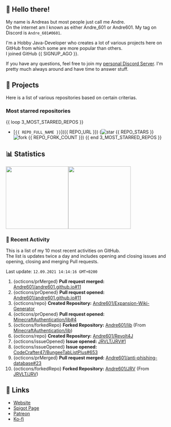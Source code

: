 <!-- Links -->
[purr]: https://purrbot.site
[discord]: https://discord.gg/6dazXp6
[website]: https://andre601.ch
[spigot]: https://www.spigotmc.org/resources/authors/56829/
[patreon]: https://patreon.com/andre_601
[ko-fi]: https://ko-fi.com/andre_601

<!-- SVGs -->
[star]: https://cdn.jsdelivr.net/gh/Readme-Workflows/Readme-Icons@main/icons/octicons/StarredRepository.svg
[fork]: https://cdn.jsdelivr.net/gh/Readme-Workflows/Readme-Icons@main/icons/octicons/ForkedRepository.svg

## 👋 Hello there!
My name is Andreas but most people just call me Andre.  
On the internet am I known as either Andre_601 or Andre601. My tag on Discord is `Andre_601#0601`.

I'm a Hobby Java-Developer who creates a lot of various projects here on GitHub from which some are more popular than others.  
I joined GitHub {{ SIGNUP_AGO }}.

If you have any questions, feel free to join my [personal Discord Server][discord]. I'm pretty much always around and have time to answer stuff.

## 📁 Projects
Here is a list of various repositories based on certain criterias.

### Most starred repositories

{{ loop 3_MOST_STARRED_REPOS }}
- [`{{ REPO_FULL_NAME }}`]({{ REPO_URL }}) (![star] {{ REPO_STARS }} ![fork] {{ REPO_FORK_COUNT }})
{{ end 3_MOST_STARRED_REPOS }}

## 📊 Statistics
<img height="195px" src="https://github-readme-stats.vercel.app/api?username=Andre601&show_icons=true&hide_rank=true&title_color=3498db&bg_color=ffffff00&text_color=718096&disable_animations=true"><img height="195px" src="https://github-readme-stats.vercel.app/api/top-langs?username=Andre601&layout=compact&title_color=3498db&bg_color=ffffff00&text_color=718096">

### 📜 Recent Activity
This is a list of my 10 most recent activities on GitHub.  
The list is updates twice a day and includes opening and closing issues and opening, closing and merging Pull requests.

<!--RECENT_ACTIVITY:last_update-->
Last update: `12.09.2021 14:14:16 GMT+0200`
<!--RECENT_ACTIVITY:last_update_end-->
<!--RECENT_ACTIVITY:start-->
1. {octicons/prMerged} **Pull request merged:** [Andre601/andre601.github.io#11](https://github.com/Andre601/andre601.github.io/pull/11)
2. {octicons/prOpened} **Pull request opened:** [Andre601/andre601.github.io#11](https://github.com/Andre601/andre601.github.io/pull/11)
3. {octicons/repo} **Created Repository:** [Andre601/Expansion-Wiki-Generator](https://github.com/Andre601/Expansion-Wiki-Generator)
4. {octicons/prOpened} **Pull request opened:** [MinecraftAuthentication/lib#4](https://github.com/MinecraftAuthentication/lib/pull/4)
5. {octicons/forkedRepo} **Forked Repository:** [Andre601/lib](https://github.com/Andre601/lib) (From [MinecraftAuthentication/lib](https://github.com/MinecraftAuthentication/lib))
6. {octicons/repo} **Created Repository:** [Andre601/Revolt4J](https://github.com/Andre601/Revolt4J)
7. {octicons/issueOpened} **Issue opened:** [JRVLT/JRV#1](https://github.com/JRVLT/JRV/issues/1)
8. {octicons/issueOpened} **Issue opened:** [CodeCrafter47/BungeeTabListPlus#653](https://github.com/CodeCrafter47/BungeeTabListPlus/issues/653)
9. {octicons/prMerged} **Pull request merged:** [Andre601/anti-phishing-database#23](https://github.com/Andre601/anti-phishing-database/pull/23)
10. {octicons/forkedRepo} **Forked Repository:** [Andre601/JRV](https://github.com/Andre601/JRV) (From [JRVLT/JRV](https://github.com/JRVLT/JRV))
<!--RECENT_ACTIVITY:end-->

## 🔗 Links
- [Website]
- [Spigot Page][spigot]
- [Patreon]
- [Ko-fi]
